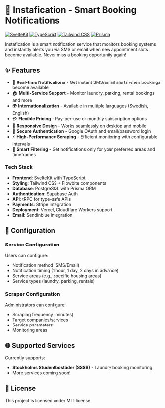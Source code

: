 
# 📱 Instafication - Smart Booking Notifications

[![SvelteKit](https://img.shields.io/badge/SvelteKit-FF3E00?style=for-the-badge&logo=svelte&logoColor=white)](https://kit.svelte.dev/)
[![TypeScript](https://img.shields.io/badge/TypeScript-007ACC?style=for-the-badge&logo=typescript&logoColor=white)](https://www.typescriptlang.org/)
[![Tailwind CSS](https://img.shields.io/badge/Tailwind_CSS-38B2AC?style=for-the-badge&logo=tailwind-css&logoColor=white)](https://tailwindcss.com/)
[![Prisma](https://img.shields.io/badge/Prisma-3982CE?style=for-the-badge&logo=Prisma&logoColor=white)](https://prisma.io/)

Instafication is a smart notification service that monitors booking systems and instantly alerts you via SMS or email when new appointment slots become available. Never miss a booking opportunity again!

## ✨ Features

- 🔔 **Real-time Notifications** - Get instant SMS/email alerts when bookings become available
- 🏠 **Multi-Service Support** - Monitor laundry, parking, rental bookings and more
- 🌍 **Internationalization** - Available in multiple languages (Swedish, English)
- 💳 **Flexible Pricing** - Pay-per-use or monthly subscription options
- 📱 **Responsive Design** - Works seamlessly on desktop and mobile
- 🔐 **Secure Authentication** - Google OAuth and email/password login
- ⚡ **High-Performance Scraping** - Efficient monitoring with configurable intervals
- 🎯 **Smart Filtering** - Get notifications only for your preferred areas and timeframes


### Tech Stack

- **Frontend**: SvelteKit with TypeScript
- **Styling**: Tailwind CSS + Flowbite components
- **Database**: PostgreSQL with Prisma ORM
- **Authentication**: Supabase Auth
- **API**: tRPC for type-safe APIs
- **Payments**: Stripe integration
- **Deployment**: Vercel, Cloudflare Workers support
- **Email**: Sendinblue integration


## 🔧 Configuration

### Service Configuration

Users can configure:
- Notification method (SMS/Email)
- Notification timing (1 hour, 1 day, 2 days in advance)
- Service areas (e.g., specific housing areas)
- Service types (laundry, parking, rentals)


### Scraper Configuration

Administrators can configure:
- Scraping frequency (minutes)
- Target companies/services
- Service parameters
- Monitoring areas


## 🌐 Supported Services

Currently supports:
- **Stockholms Studentbostäder (SSSB)** - Laundry booking monitoring
- More services coming soon!


## 📄 License

This project is licensed under MIT license.
